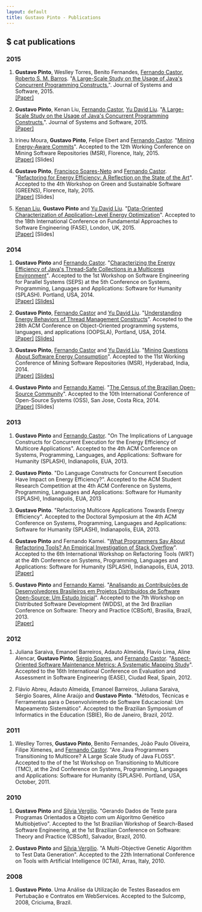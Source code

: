 ```yaml
---
layout: default
title: Gustavo Pinto - Publications
---
```


## $ cat publications

### 2015
1. **Gustavo Pinto**, Weslley Torres, Benito Fernandes, [Fernando Castor](https://sites.google.com/a/cin.ufpe.br/castor/), [Roberto S. M. Barros](http://www.cin.ufpe.br/~roberto/). "[A Large-Scale Study on the Usage of Java's Concurrent Programming Constructs.](http://gustavopinto.github.io/lost+found/jss_2015.pdf)". Journal of Systems and Software, 2015.<br/>
[[Paper]](http://gustavopinto.github.io/lost+found/jss_2015.pdf)

1. **Gustavo Pinto**, Kenan Liu, [Fernando Castor](https://sites.google.com/a/cin.ufpe.br/castor/), [Yu David Liu](http://www.cs.binghamton.edu/~davidl/). "[A Large-Scale Study on the Usage of Java's Concurrent Programming Constructs.](http://gustavopinto.github.io/lost+found/jss_seps2015.pdf)". Journal of Systems and Software, 2015.<br/>
[[Paper]](http://gustavopinto.github.io/lost+found/jss_seps2015.pdf)

1. Irineu Moura, **Gustavo Pinto**, Felipe Ebert and [Fernando Castor](https://sites.google.com/a/cin.ufpe.br/castor/). "[Mining Energy-Aware Commits](http://gustavopinto.github.io/lost+found/msr2015.pdf)". Accepted to the 12th Working Conference on Mining Software Repositories (MSR), Florence, Italy, 2015.<br/>
[[Paper]](http://gustavopinto.github.io/lost+found/msr2015.pdf) [Slides]

1. **Gustavo Pinto**, [Francisco Soares-Neto](http://www.cin.ufpe.br/~fmssn/) and [Fernando Castor](https://sites.google.com/a/cin.ufpe.br/castor/). "[Refactoring for Energy Efficiency:
A Reflection on the State of the Art](http://gustavopinto.github.io/lost+found/greens2015.pdf)". Accepted to the 4th Workshop on Green and Sustainable Software (GREENS), Florence, Italy, 2015.<br/>
[[Paper]](http://gustavopinto.github.io/lost+found/greens2015.pdf) [Slides]

1. [Kenan Liu](https://www.linkedin.com/pub/kenan-liu/40/855/29), **Gustavo Pinto** and [Yu David Liu](http://www.cs.binghamton.edu/~davidl/). "[Data-Oriented Characterization of Application-Level Energy Optimization](http://gustavopinto.github.io/lost+found/fase2015.pdf)". Accepted to the 18th International Conference on Fundamental Approaches to Software Engineering (FASE), London, UK, 2015.<br/>[[Paper]](http://gustavopinto.github.io/lost+found/fase2015.pdf) [Slides]

### 2014

1. **Gustavo Pinto** and [Fernando Castor](https://sites.google.com/a/cin.ufpe.br/castor/). "[Characterizing the Energy Efficiency of Java's Thread-Safe Collections in a Multicores Environment](http://gustavopinto.github.io/lost+found/seps2014.pdf)". Accepted to the 1st Workshop on Software Engineering for Parallel Systems (SEPS) at the 5th Conference on Systems, Programming, Languages and Applications: Software for Humanity (SPLASH). Portland, USA, 2014. <br/>
[[Paper]](http://gustavopinto.github.io/lost+found/seps2014.pdf) [[Slides]](http://gustavopinto.github.io/lost+found/seps2014-talk.pdf)

1. **Gustavo Pinto**, [Fernando Castor](https://sites.google.com/a/cin.ufpe.br/castor/) and [Yu David Liu](http://www.cs.binghamton.edu/~davidl/). "[Understanding Energy Behaviors of Thread Management Constructs](http://gustavopinto.github.io/lost+found/oopsla2014.pdf)". Accepted to the 28th ACM Conference on Object-Oriented programming systems, languages, and applications (OOPSLA), Portland, USA, 2014.<br/>
[[Paper]](http://gustavopinto.github.io/lost+found/oopsla2014.pdf) [[Slides]](http://gustavopinto.github.io/lost+found/oopsla2014-talk.pdf)

1. **Gustavo Pinto**, [Fernando Castor](https://sites.google.com/a/cin.ufpe.br/castor/) and [Yu David Liu](http://www.cs.binghamton.edu/~davidl/). "[Mining Questions About Software Energy Consumption](http://gustavopinto.github.io/lost+found/msr2014.pdf)". Accepted to the 11st Working Conference of Mining Software Repositories (MSR), Hyderabad, India, 2014.<br/>
[[Paper]](http://gustavopinto.github.io/lost+found/msr2014.pdf) [[Slides]](http://gustavopinto.github.io/lost+found/msr2014-talk.pdf)

1. **Gustavo Pinto** and [Fernando Kamei](http://www.researchgate.net/profile/Fernando_Kamei). "[The Census of the Brazilian Open-Source Community](http://gustavopinto.github.io/lost+found/oss2014.pdf)". Accepted to the 10th International Conference of Open-Source Systems (OSS), San Jose, Costa Rica, 2014.<br/>
[[Paper]](http://gustavopinto.github.io/lost+found/oss2014.pdf) [Slides]

### 2013

1. **Gustavo Pinto** and [Fernando Castor](https://sites.google.com/a/cin.ufpe.br/castor/). "On The Implications of Language Constructs for Concurrent Execution for the Energy Efficiency of Multicore Applications". Accepted to the 4th ACM Conference on Systems, Programming, Languages, and Applications: Software for Humanity (SPLASH), Indianapolis, EUA, 2013.

1. **Gustavo Pinto**. "Do Language Constructs for Concurrent Execution Have Impact on Energy Efficiency?". Accepted to the ACM Student Research Competition at the 4th ACM Conference on Systems, Programming, Languages and Applications: Software for Humanity (SPLASH), Indianapolis, EUA, 2013

1. **Gustavo Pinto**. "Refactoring Multicore Applications Towards Energy Efficiency". Accepted to the Doctoral Symposium at the 4th ACM Conference on Systems, Programming, Languages and Applications: Software for Humanity (SPLASH), Indianapolis, EUA, 2013.

1. **Gustavo Pinto** and Fernando Kamei. "[What Programmers Say About Refactoring Tools? An Empirical Investigation of Stack Overflow](http://gustavopinto.github.io/lost+found/wrt2013.pdf)". Accepted to the 6th International Workshop on Refactoring Tools (WRT) at the 4th Conference on Systems, Programming, Languages and Applications: Software for Humanity (SPLASH), Indianapolis, EUA, 2013.<br/>
[[Paper]](http://gustavopinto.github.io/lost+found/wrt2013.pdf)

1. **Gustavo Pinto** and [Fernando Kamei](http://www.researchgate.net/profile/Fernando_Kamei). "[Analisando as Contribui&ccedil;&otilde;es de Desenvolvedores Brasileiros em Projetos Distribu&iacute;dos de Software Open-Source: Um Estudo Inicial](http://gustavopinto.github.io/lost+found/wdds2013.pdf)". Accepted to the 7th Workshop on Distributed Software Development (WDDS), at the 3rd Brazilian Conference on Software: Theory and Practice (CBSoft), Brasilia, Brazil, 2013.<br/>
[[Paper]](http://gustavopinto.github.io/lost+found/wdds2013.pdf)

### 2012

1. Juliana Saraiva, Emanoel Barreiros, Adauto Almeida, Flavio Lima, Aline Alencar, **Gustavo Pinto**, [S&eacute;rgio Soares](http://www.cin.ufpe.br/~scbs/), and [Fernando Castor](https://sites.google.com/a/cin.ufpe.br/castor/). "[Aspect-Oriented Software Maintenance Metrics: A Systematic Mapping Study](http://gustavopinto.github.io/lost+found/ease2014.pdf)". Accepted to the 16th International Conference on Evaluation and Assessment in Software Engineering (EASE), Ciudad Real, Spain, 2012.

1. Fl&aacute;vio Abreu, Adauto Almeida, Emanoel Barreiros, Juliana Saraiva, S&eacute;rgio Soares, Aline Ara&uacute;jo and **Gustavo Pinto**. "M&eacute;todos, T&eacute;cnicas e Ferramentas para o Desenvolvimento de Software Educacional: Um Mapeamento Sistem&aacute;tico". Accepted to the Brazilian Symposium of Informatics in the Education (SBIE), Rio de Janeiro, Brazil, 2012.


### 2011

1. Weslley Torres, **Gustavo Pinto**, Benito Fernandes, Jo&atilde;o Paulo Oliveira, Filipe Ximenes, and [Fernando Castor](https://sites.google.com/a/cin.ufpe.br/castor/). "Are Java Programmers Transitioning to Multicore? A Large Scale Study of Java FLOSS". Accepted to the of the 1st Workshop on Transitioning to Multicore (TMC), at the 2nd Conference on Systems, Programming, Languages and Applications: Software for Humanity (SPLASH). Portland, USA, October, 2011.

### 2010

1. **Gustavo Pinto** and [Silvia Vergilio](http://www.inf.ufpr.br/silvia/). "Gerando Dados de Teste para Programas Orientados a Objeto com um Algoritmo Gen&eacute;tico Multiobjetivo". Accepted to the 1st Brazilian Workshop of Search-Based Software Engineering, at the 1st Brazilian Conference on Software: Theory and Practice (CBSoft), Salvador, Brazil, 2010.

1. **Gustavo Pinto** and [Silvia Vergilio](http://www.inf.ufpr.br/silvia/). "A Multi-Objective Genetic Algorithm to Test Data Generation". Accepted to the 22th International Conference on Tools with Artificial Intelligence (ICTAI), Arras, Italy, 2010.

### 2008
1. **Gustavo Pinto**. Uma An&aacute;lise da Utiliza&ccedil;&atilde;o de Testes Baseados em Pertuba&ccedil;&atilde;o e Contratos em WebServices. Accepted to the Sulcomp, 2008, Criciuma, Brazil.
